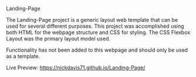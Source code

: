Landing-Page

The Landing-Page project is a generic layout web template that can be used for several different purposes.
This project was accomplished using both HTML for the webpage structure and CSS for styling. The CSS Flexbox Layout was the
primary layout model used. 

Functionality has not been added to this webpage and should only be used as a template.

Live Preview: https://nickdavis71.github.io/Landing-Page/
